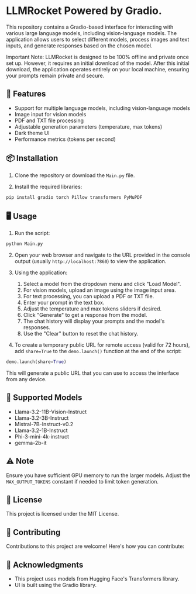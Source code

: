 # LLMRocket Powered by Gradio.

This repository contains a Gradio-based interface for interacting with various large language models, including vision-language models. The application allows users to select different models, process images and text inputs, and generate responses based on the chosen model.

Important Note: LLMRocket is designed to be 100% offline and private once set up. However, it requires an initial download of the model. After this initial download, the application operates entirely on your local machine, ensuring your prompts remain private and secure.

## 🚀 Features

- Support for multiple language models, including vision-language models
- Image input for vision models
- PDF and TXT file processing
- Adjustable generation parameters (temperature, max tokens)
- Dark theme UI
- Performance metrics (tokens per second)

## 📦 Installation

1. Clone the repository or download the `Main.py` file.

2. Install the required libraries:

```bash
pip install gradio torch Pillow transformers PyMuPDF
```

## 🖥️ Usage

1. Run the script:

```bash
python Main.py
```

2. Open your web browser and navigate to the URL provided in the console output (usually `http://localhost:7860`) to view the application.

3. Using the application:
   1. Select a model from the dropdown menu and click "Load Model".
   2. For vision models, upload an image using the image input area.
   3. For text processing, you can upload a PDF or TXT file.
   4. Enter your prompt in the text box.
   5. Adjust the temperature and max tokens sliders if desired.
   6. Click "Generate" to get a response from the model.
   7. The chat history will display your prompts and the model's responses.
   8. Use the "Clear" button to reset the chat history.

4. To create a temporary public URL for remote access (valid for 72 hours), add `share=True` to the `demo.launch()` function at the end of the script:

```python
demo.launch(share=True)
```

This will generate a public URL that you can use to access the interface from any device.

## 🤖 Supported Models

- Llama-3.2-11B-Vision-Instruct
- Llama-3.2-3B-Instruct
- Mistral-7B-Instruct-v0.2
- Llama-3.2-1B-Instruct
- Phi-3-mini-4k-instruct
- gemma-2b-it

## ⚠️ Note

Ensure you have sufficient GPU memory to run the larger models. Adjust the `MAX_OUTPUT_TOKENS` constant if needed to limit token generation.

## 📄 License

This project is licensed under the MIT License.

## 🤝 Contributing

Contributions to this project are welcome! Here's how you can contribute:

## 🙏 Acknowledgments

- This project uses models from Hugging Face's Transformers library.
- UI is built using the Gradio library.
